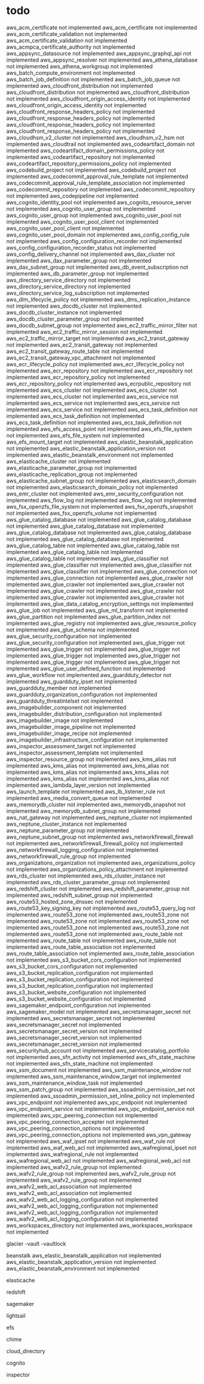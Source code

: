 # todo

 aws_acm_certificate not implemented
 aws_acm_certificate not implemented
 aws_acm_certificate_validation not implemented
 aws_acm_certificate_validation not implemented
 aws_acmpca_certificate_authority not implemented
 aws_appsync_datasource not implemented
 aws_appsync_graphql_api not implemented
 aws_appsync_resolver not implemented
 aws_athena_database not implemented
 aws_athena_workgroup not implemented
 aws_batch_compute_environment not implemented
 aws_batch_job_definition not implemented
 aws_batch_job_queue not implemented
 aws_cloudfront_distribution not implemented
 aws_cloudfront_distribution not implemented
 aws_cloudfront_distribution not implemented
 aws_cloudfront_origin_access_identity not implemented
 aws_cloudfront_origin_access_identity not implemented
 aws_cloudfront_response_headers_policy not implemented
 aws_cloudfront_response_headers_policy not implemented
 aws_cloudfront_response_headers_policy not implemented
 aws_cloudfront_response_headers_policy not implemented
 aws_cloudhsm_v2_cluster not implemented
 aws_cloudhsm_v2_hsm not implemented
 aws_cloudtrail not implemented
 aws_codeartifact_domain not implemented
 aws_codeartifact_domain_permissions_policy not implemented
 aws_codeartifact_repository not implemented
 aws_codeartifact_repository_permissions_policy not implemented
 aws_codebuild_project not implemented
 aws_codebuild_project not implemented
 aws_codecommit_approval_rule_template not implemented
 aws_codecommit_approval_rule_template_association not implemented
 aws_codecommit_repository not implemented
 aws_codecommit_repository not implemented
 aws_codepipeline not implemented
 aws_cognito_identity_pool not implemented
 aws_cognito_resource_server not implemented
 aws_cognito_user_group not implemented
 aws_cognito_user_group not implemented
 aws_cognito_user_pool not implemented
 aws_cognito_user_pool_client not implemented
 aws_cognito_user_pool_client not implemented
 aws_cognito_user_pool_domain not implemented
 aws_config_config_rule not implemented
 aws_config_configuration_recorder not implemented
 aws_config_configuration_recorder_status not implemented
 aws_config_delivery_channel not implemented
 aws_dax_cluster not implemented
 aws_dax_parameter_group not implemented
 aws_dax_subnet_group not implemented
 aws_db_event_subscription not implemented
 aws_db_parameter_group not implemented
 aws_directory_service_directory not implemented
 aws_directory_service_directory not implemented
 aws_directory_service_log_subscription not implemented
 aws_dlm_lifecycle_policy not implemented
 aws_dms_replication_instance not implemented
 aws_docdb_cluster not implemented
 aws_docdb_cluster_instance not implemented
 aws_docdb_cluster_parameter_group not implemented
 aws_docdb_subnet_group not implemented
 aws_ec2_traffic_mirror_filter not implemented
 aws_ec2_traffic_mirror_session not implemented
 aws_ec2_traffic_mirror_target not implemented
 aws_ec2_transit_gateway not implemented
 aws_ec2_transit_gateway not implemented
 aws_ec2_transit_gateway_route_table not implemented
 aws_ec2_transit_gateway_vpc_attachment not implemented
 aws_ecr_lifecycle_policy not implemented
 aws_ecr_lifecycle_policy not implemented
 aws_ecr_repository not implemented
 aws_ecr_repository not implemented
 aws_ecr_repository_policy not implemented
 aws_ecr_repository_policy not implemented
 aws_ecrpublic_repository not implemented
 aws_ecs_cluster not implemented
 aws_ecs_cluster not implemented
 aws_ecs_cluster not implemented
 aws_ecs_service not implemented
 aws_ecs_service not implemented
 aws_ecs_service not implemented
 aws_ecs_service not implemented
 aws_ecs_task_definition not implemented
 aws_ecs_task_definition not implemented
 aws_ecs_task_definition not implemented
 aws_ecs_task_definition not implemented
 aws_efs_access_point not implemented
 aws_efs_file_system not implemented
 aws_efs_file_system not implemented
 aws_efs_mount_target not implemented
 aws_elastic_beanstalk_application not implemented
 aws_elastic_beanstalk_application_version not implemented
 aws_elastic_beanstalk_environment not implemented
 aws_elasticache_cluster not implemented
 aws_elasticache_parameter_group not implemented
 aws_elasticache_replication_group not implemented
 aws_elasticache_subnet_group not implemented
 aws_elasticsearch_domain not implemented
 aws_elasticsearch_domain_policy not implemented
 aws_emr_cluster not implemented
 aws_emr_security_configuration not implemented
 aws_flow_log not implemented
 aws_flow_log not implemented
 aws_fsx_openzfs_file_system not implemented
 aws_fsx_openzfs_snapshot not implemented
 aws_fsx_openzfs_volume not implemented
 aws_glue_catalog_database not implemented
 aws_glue_catalog_database not implemented
 aws_glue_catalog_database not implemented
 aws_glue_catalog_database not implemented
 aws_glue_catalog_database not implemented
 aws_glue_catalog_database not implemented
 aws_glue_catalog_table not implemented
 aws_glue_catalog_table not implemented
 aws_glue_catalog_table not implemented
 aws_glue_catalog_table not implemented
 aws_glue_classifier not implemented
 aws_glue_classifier not implemented
 aws_glue_classifier not implemented
 aws_glue_classifier not implemented
 aws_glue_connection not implemented
 aws_glue_connection not implemented
 aws_glue_crawler not implemented
 aws_glue_crawler not implemented
 aws_glue_crawler not implemented
 aws_glue_crawler not implemented
 aws_glue_crawler not implemented
 aws_glue_crawler not implemented
 aws_glue_crawler not implemented
 aws_glue_data_catalog_encryption_settings not implemented
 aws_glue_job not implemented
 aws_glue_ml_transform not implemented
 aws_glue_partition not implemented
 aws_glue_partition_index not implemented
 aws_glue_registry not implemented
 aws_glue_resource_policy not implemented
 aws_glue_schema not implemented
 aws_glue_security_configuration not implemented
 aws_glue_security_configuration not implemented
 aws_glue_trigger not implemented
 aws_glue_trigger not implemented
 aws_glue_trigger not implemented
 aws_glue_trigger not implemented
 aws_glue_trigger not implemented
 aws_glue_trigger not implemented
 aws_glue_trigger not implemented
 aws_glue_user_defined_function not implemented
 aws_glue_workflow not implemented
 aws_guardduty_detector not implemented
 aws_guardduty_ipset not implemented
 aws_guardduty_member not implemented
 aws_guardduty_organization_configuration not implemented
 aws_guardduty_threatintelset not implemented
 aws_imagebuilder_component not implemented
 aws_imagebuilder_distribution_configuration not implemented
 aws_imagebuilder_image not implemented
 aws_imagebuilder_image_pipeline not implemented
 aws_imagebuilder_image_recipe not implemented
 aws_imagebuilder_infrastructure_configuration not implemented
 aws_inspector_assessment_target not implemented
 aws_inspector_assessment_template not implemented
 aws_inspector_resource_group not implemented
 aws_kms_alias not implemented
 aws_kms_alias not implemented
 aws_kms_alias not implemented
 aws_kms_alias not implemented
 aws_kms_alias not implemented
 aws_kms_alias not implemented
 aws_kms_alias not implemented
 aws_lambda_layer_version not implemented
 aws_launch_template not implemented
 aws_lb_listener_rule not implemented
 aws_media_convert_queue not implemented
 aws_memorydb_cluster not implemented
 aws_memorydb_snapshot not implemented
 aws_memorydb_subnet_group not implemented
 aws_nat_gateway not implemented
 aws_neptune_cluster not implemented
 aws_neptune_cluster_instance not implemented
 aws_neptune_parameter_group not implemented
 aws_neptune_subnet_group not implemented
 aws_networkfirewall_firewall not implemented
 aws_networkfirewall_firewall_policy not implemented
 aws_networkfirewall_logging_configuration not implemented
 aws_networkfirewall_rule_group not implemented
 aws_organizations_organization not implemented
 aws_organizations_policy not implemented
 aws_organizations_policy_attachment not implemented
 aws_rds_cluster not implemented
 aws_rds_cluster_instance not implemented
 aws_rds_cluster_parameter_group not implemented
 aws_redshift_cluster not implemented
 aws_redshift_parameter_group not implemented
 aws_redshift_subnet_group not implemented
 aws_route53_hosted_zone_dnssec not implemented
 aws_route53_key_signing_key not implemented
 aws_route53_query_log not implemented
 aws_route53_zone not implemented
 aws_route53_zone not implemented
 aws_route53_zone not implemented
 aws_route53_zone not implemented
 aws_route53_zone not implemented
 aws_route53_zone not implemented
 aws_route53_zone not implemented
 aws_route_table not implemented
 aws_route_table not implemented
 aws_route_table not implemented
 aws_route_table_association not implemented
 aws_route_table_association not implemented
 aws_route_table_association not implemented
 aws_s3_bucket_cors_configuration not implemented
 aws_s3_bucket_cors_configuration not implemented
 aws_s3_bucket_replication_configuration not implemented
 aws_s3_bucket_replication_configuration not implemented
 aws_s3_bucket_replication_configuration not implemented
 aws_s3_bucket_website_configuration not implemented
 aws_s3_bucket_website_configuration not implemented
 aws_sagemaker_endpoint_configuration not implemented
 aws_sagemaker_model not implemented
 aws_secretsmanager_secret not implemented
 aws_secretsmanager_secret not implemented
 aws_secretsmanager_secret not implemented
 aws_secretsmanager_secret_version not implemented
 aws_secretsmanager_secret_version not implemented
 aws_secretsmanager_secret_version not implemented
 aws_securityhub_account not implemented
 aws_servicecatalog_portfolio not implemented
 aws_sfn_activity not implemented
 aws_sfn_state_machine not implemented
 aws_sfn_state_machine not implemented
 aws_ssm_document not implemented
 aws_ssm_maintenance_window not implemented
 aws_ssm_maintenance_window_target not implemented
 aws_ssm_maintenance_window_task not implemented
 aws_ssm_patch_group not implemented
 aws_ssoadmin_permission_set not implemented
 aws_ssoadmin_permission_set_inline_policy not implemented
 aws_vpc_endpoint not implemented
 aws_vpc_endpoint not implemented
 aws_vpc_endpoint_service not implemented
 aws_vpc_endpoint_service not implemented
 aws_vpc_peering_connection not implemented
 aws_vpc_peering_connection_accepter not implemented
 aws_vpc_peering_connection_options not implemented
 aws_vpc_peering_connection_options not implemented
 aws_vpn_gateway not implemented
 aws_waf_ipset not implemented
 aws_waf_rule not implemented
 aws_waf_web_acl not implemented
 aws_wafregional_ipset not implemented
 aws_wafregional_rule not implemented
 aws_wafregional_web_acl not implemented
 aws_wafregional_web_acl not implemented
 aws_wafv2_rule_group not implemented
 aws_wafv2_rule_group not implemented
 aws_wafv2_rule_group not implemented
 aws_wafv2_rule_group not implemented
 aws_wafv2_web_acl_association not implemented
 aws_wafv2_web_acl_association not implemented
 aws_wafv2_web_acl_logging_configuration not implemented
 aws_wafv2_web_acl_logging_configuration not implemented
 aws_wafv2_web_acl_logging_configuration not implemented
 aws_wafv2_web_acl_logging_configuration not implemented
 aws_workspaces_directory not implemented
 aws_workspaces_workspace not implemented

glacier
-vault
-vaultlock

beanstalk
aws_elastic_beanstalk_application not implemented
aws_elastic_beanstalk_application_version not implemented
aws_elastic_beanstalk_environment not implemented

elasticache

redshift

sagemaker

lightsail

efs

chime

cloud_directory

cognito

inspector
